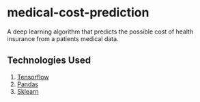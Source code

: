 # medical-cost-prediction
A deep learning algorithm that predicts the possible cost of health insurance from a patients medical data.

## Technologies Used
1. [Tensorflow](https://www.tensorflow.org/)
2. [Pandas](https://pandas.pydata.org/)
3. [Sklearn](https://scikit-learn.org/)
